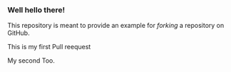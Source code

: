 ### Well hello there!

This repository is meant to provide an example for *forking* a repository on GitHub.


This is my first Pull reequest

My second Too.
